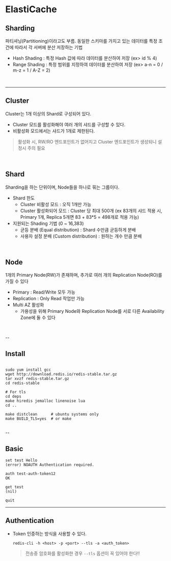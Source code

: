 # ElastiCache

## Sharding
파티셔닝(Partitioning)이라고도 부름. 동일한 스키마를 가지고 있는 데이터를 특정 조건에 따라서 각 서버에 분산 저장하는 기법 
* Hash Shading : 특정 Hash 값에 따라 데이터를 분산하여 저장 (ex> id % 4)
* Range Shading : 특정 범위를 지정하여 데이터를 분산하여 저장 (ex> a-n = 0 / m-z = 1 / A-Z = 2)
</br>


---
## Cluster
Cluster는 1개 이상의 Shard로 구성되어 있다.
* Cluster 모드를 활성화해야 여러 개의 샤드를 구성할 수 있다.
* 비활성화 모드에서는 샤드가 1개로 제한된다.
> 활성화 시, RW/RO 엔드포인트가 없어지고 Cluster 엔드포인트가 생성되니 설정시 주의 필요
</br>


## Shard
Sharding을 하는 단위이며, Node들을 하나로 묶는 그룹이다.
* Shard 한도
    - Cluster 비활성 모드 : 오직 1개만 가능
    - Cluster 활성화되어 모드 : Cluster 당 최대 500개 (ex 83개의 샤드 적용 시, Primary 1개, Replica 5개면 83 + 83*5 = 498개로 적용 가능)
* 지원되는 Shading 기법 (0 ~ 16,383)
    - 균등 분배 (Equal distribution) : Shard 수만큼 균등하게 분배
    - 사용자 설정 분배 (Custom distribution) : 원하는 개수 만큼 분배
</br>


## Node
1개의 Primary Node(RW)가 존재하며, 추가로 여러 개의 Replication Node(RO)를 가질 수 있다 
* Primary : Read/Write 모두 가능
* Replication : Only Read 작업만 가능
* Multi AZ 활성화
    - 가용성을 위해 Primary Node와 Replication Node를 서로 다른 Availability Zone에 둘 수 있다
</br>



--
## Install
```

sudo yum install gcc
wget http://download.redis.io/redis-stable.tar.gz
tar xvzf redis-stable.tar.gz
cd redis-stable

# For tls
cd deps
make hiredis jemalloc linenoise lua
cd ..

make distclean      # ubuntu systems only
make BUILD_TLS=yes  # or make


```


--
## Basic
```
set test Hello
(error) NOAUTH Authentication required.

auth test-auth-token12
OK

get test
(nil)

quit
```




---
## Authentication
* Token 인증하는 방식을 사용할 수 있다.
  
    ```
    redis-cli -h <host> -p <port> --tls -a <auth_token>
    ```
    > 전송중 암호화를 활성화한 경우 ```--tls``` 옵션이 꼭 있어야 한다!!